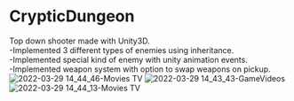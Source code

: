 # CrypticDungeon
Top down shooter made with Unity3D.
<br>-Implemented 3 different types of enemies using inheritance.
<br>-Implemented special kind of enemy with unity animation events.
<br>-Implemented weapon system with option to swap weapons on pickup.
![2022-03-29 14_44_46-Movies   TV](https://user-images.githubusercontent.com/71116433/160581827-fe0e0d0c-1ee7-421d-9a8f-45eea924dffc.png)
![2022-03-29 14_43_43-GameVideos](https://user-images.githubusercontent.com/71116433/160581838-706fef43-9a6c-48da-90d5-1c8835d567e1.png)
![2022-03-29 14_44_13-Movies   TV](https://user-images.githubusercontent.com/71116433/160582092-7e079b1a-0180-42b3-8b9c-ef80f5a2fe36.png)
